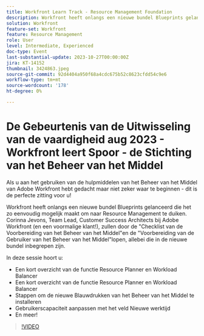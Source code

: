 ```yaml
---
title: Workfront Learn Track - Resource Management Foundation
description: Workfront heeft onlangs een nieuwe bundel Blueprints gelanceerd die het zo eenvoudig mogelijk maakt om naar Resource Management te duiken.   Een kort overzicht van de functie Resource Planner en de stappen van Workload Balancer om de nieuwe blauwdrukken voor het beheer van bronnen te installeren
solution: Workfront
feature-set: Workfront
feature: Resource Management
role: User
level: Intermediate, Experienced
doc-type: Event
last-substantial-update: 2023-10-27T00:00:00Z
jira: KT-14152
thumbnail: 3424863.jpeg
source-git-commit: 92d4404a950f68a4cdc675b52c8623cfdd54c9e6
workflow-type: tm+mt
source-wordcount: '178'
ht-degree: 0%

---
```



# De Gebeurtenis van de Uitwisseling van de vaardigheid aug 2023 - Workfront leert Spoor - de Stichting van het Beheer van het Middel

Als u aan het gebruiken van de hulpmiddelen van het Beheer van het Middel van Adobe Workfront hebt gedacht maar niet zeker waar te beginnen - dit is de perfecte zitting voor u!

Workfront heeft onlangs een nieuwe bundel Blueprints gelanceerd die het zo eenvoudig mogelijk maakt om naar Resource Management te duiken. Corinna Jevons, Team Lead, Customer Success Architects bij Adobe Workfront (en een voormalige klant!), zullen door de &quot;Checklist van de Voorbereiding van het Beheer van het Middel&quot;en de &quot;Voorbereiding van de Gebruiker van het Beheer van het Middel&quot;lopen, allebei die in de nieuwe bundel inbegrepen zijn.

In deze sessie hoort u:

* Een kort overzicht van de functie Resource Planner en Workload Balancer
* Een kort overzicht van de functie Resource Planner en Workload Balancer
* Stappen om de nieuwe Blauwdrukken van het Beheer van het Middel te installeren
* Gebruikerscapaciteit aanpassen met het veld Nieuwe werktijd
* En meer!

>[!VIDEO](https://video.tv.adobe.com/v/3424863/?learn=on)
